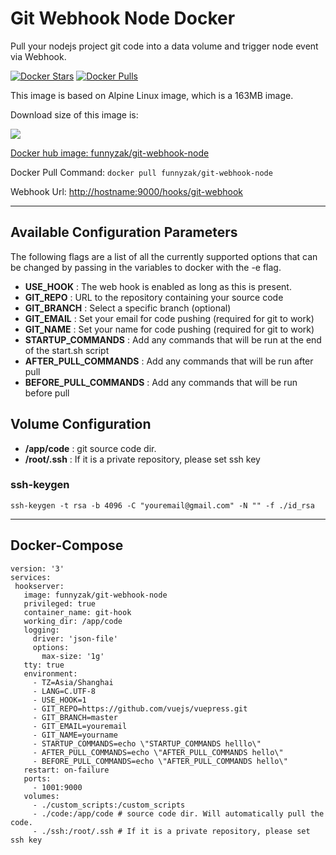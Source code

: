 # Git Webhook Node Docker

Pull your nodejs project git code into a data volume and trigger node event via Webhook.

[![Docker Stars](https://img.shields.io/docker/stars/funnyzak/git-webhook-node.svg?style=flat-square)](https://hub.docker.com/r/funnyzak/git-webhook-node/)
[![Docker Pulls](https://img.shields.io/docker/pulls/funnyzak/git-webhook-node.svg?style=flat-square)](https://hub.docker.com/r/funnyzak/git-webhook-node/)

This image is based on Alpine Linux image, which is a 163MB image.

Download size of this image is:

[![](https://images.microbadger.com/badges/image/funnyzak/git-webhook-node.svg)](http://microbadger.com/images/funnyzak/git-webhook-node)

[Docker hub image: funnyzak/git-webhook-node](https://hub.docker.com/r/funnyzak/git-webhook-node)

Docker Pull Command: `docker pull funnyzak/git-webhook-node`

Webhook Url: [http://hostname:9000/hooks/git-webhook](#)

---

## Available Configuration Parameters

The following flags are a list of all the currently supported options that can be changed by passing in the variables to docker with the -e flag.

- **USE_HOOK** : The web hook is enabled as long as this is present.
- **GIT_REPO** : URL to the repository containing your source code
- **GIT_BRANCH** : Select a specific branch (optional)
- **GIT_EMAIL** : Set your email for code pushing (required for git to work)
- **GIT_NAME** : Set your name for code pushing (required for git to work)
- **STARTUP_COMMANDS** : Add any commands that will be run at the end of the start.sh script
- **AFTER_PULL_COMMANDS** : Add any commands that will be run after pull
- **BEFORE_PULL_COMMANDS** : Add any commands that will be run before pull

## Volume Configuration

- **/app/code** : git source code dir.
- **/root/.ssh** :  If it is a private repository, please set ssh key

### ssh-keygen

`ssh-keygen -t rsa -b 4096 -C "youremail@gmail.com" -N "" -f ./id_rsa`

---

## Docker-Compose

 ```docker
version: '3'
services:
  hookserver:
    image: funnyzak/git-webhook-node
    privileged: true
    container_name: git-hook
    working_dir: /app/code
    logging:
      driver: 'json-file'
      options:
        max-size: '1g'
    tty: true
    environment:
      - TZ=Asia/Shanghai
      - LANG=C.UTF-8
      - USE_HOOK=1
      - GIT_REPO=https://github.com/vuejs/vuepress.git
      - GIT_BRANCH=master
      - GIT_EMAIL=youremail
      - GIT_NAME=yourname
      - STARTUP_COMMANDS=echo \"STARTUP_COMMANDS helllo\"
      - AFTER_PULL_COMMANDS=echo \"AFTER_PULL_COMMANDS hello\"
      - BEFORE_PULL_COMMANDS=echo \"AFTER_PULL_COMMANDS hello\"
    restart: on-failure
    ports:
      - 1001:9000
    volumes:
      - ./custom_scripts:/custom_scripts
      - ./code:/app/code # source code dir. Will automatically pull the code.
      - ./ssh:/root/.ssh # If it is a private repository, please set ssh key

 ```
